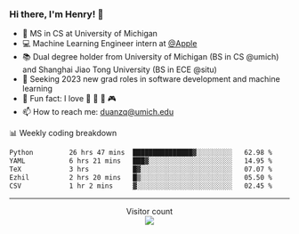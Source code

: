 ### Hi there, I'm Henry! 👋

- 🔭 MS in CS at University of Michigan
- 💻 Machine Learning Engineer intern at [@Apple](https://github.com/apple)
- 📚 Dual degree holder from University of Michigan (BS in CS @umich) and Shanghai Jiao Tong University (BS in ECE @situ)
- 🤖 Seeking 2023 new grad roles in software development and machine learning
- 🍁 Fun fact: I love 📸 🏓 🍜 🎮
- 📫 How to reach me: [duanzq@umich.edu](mailto:duanzq@umich.edu)

📊 Weekly coding breakdown
<!--START_SECTION:waka-->

```txt
Python         26 hrs 47 mins  ███████████████▓░░░░░░░░░   62.98 %
YAML           6 hrs 21 mins   ███▓░░░░░░░░░░░░░░░░░░░░░   14.95 %
TeX            3 hrs           █▓░░░░░░░░░░░░░░░░░░░░░░░   07.07 %
Ezhil          2 hrs 20 mins   █▒░░░░░░░░░░░░░░░░░░░░░░░   05.50 %
CSV            1 hr 2 mins     ▓░░░░░░░░░░░░░░░░░░░░░░░░   02.45 %
```

<!--END_SECTION:waka-->

***
<p align="center"> 
  Visitor count<br>
  <img src="https://profile-counter.glitch.me/zlzq-duanzq/count.svg" />
</p>

<!-- ![Henry Duan's GitHub stats](https://github-readme-stats.vercel.app/api?username=zlzq-duanzq&show_icons=true)

![trophy](https://github-profile-trophy.vercel.app/?username=zlzq-duanzq&column=7)

[![Top Langs](https://github-readme-stats.vercel.app/api/top-langs/?username=zlzq-duanzq&layout=compact)](https://github.com/zlzq-duanzq/github-readme-stats) -->

